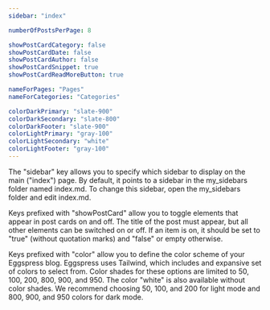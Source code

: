 ```yaml
---
sidebar: "index"

numberOfPostsPerPage: 8

showPostCardCategory: false
showPostCardDate: false
showPostCardAuthor: false
showPostCardSnippet: true
showPostCardReadMoreButton: true

nameForPages: "Pages"
nameForCategories: "Categories"

colorDarkPrimary: "slate-900"
colorDarkSecondary: "slate-800"
colorDarkFooter: "slate-900"
colorLightPrimary: "gray-100"
colorLightSecondary: "white"
colorLightFooter: "gray-100"
---
```


The "sidebar" key allows you to specify which sidebar to display on the main ("index") page. By default, it points to a sidebar in the my_sidebars folder named index.md. To change this sidebar, open the my_sidebars folder and edit index.md.

Keys prefixed with "showPostCard" allow you to toggle elements that appear in post cards on and off. The title of the post must appear, but all other elements can be switched on or off. If an item is on, it should be set to "true" (without quotation marks) and "false" or empty otherwise.

Keys prefixed with "color" allow you to define the color scheme of your Eggspress blog. Eggspress uses Tailwind, which includes and expansive set of colors to select from. Color shades for these options are limited to 50, 100, 200, 800, 900, and 950. The color "white" is also available without color shades. We recommend choosing 50, 100, and 200 for light mode and 800, 900, and 950 colors for dark mode.